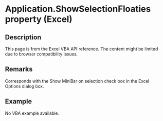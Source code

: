 # Application.ShowSelectionFloaties property (Excel)

## Description
This page is from the Excel VBA API reference. The content might be limited due to browser compatibility issues.

## Remarks
Corresponds with the Show MiniBar on selection check box in the Excel Options dialog box.

## Example
No VBA example available.
